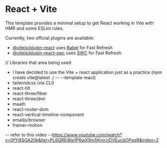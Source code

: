 # React + Vite

This template provides a minimal setup to get React working in Vite with HMR and some ESLint rules.

Currently, two official plugins are available:

- [@vitejs/plugin-react](https://github.com/vitejs/vite-plugin-react/blob/main/packages/plugin-react/README.md) uses [Babel](https://babeljs.io/) for Fast Refresh
- [@vitejs/plugin-react-swc](https://github.com/vitejs/vite-plugin-react-swc) uses [SWC](https://swc.rs/) for Fast Refresh


// Libraries that area being used 

 - I have decided to use the Vite + react application just as a practice (npm create vite@latest ./ -- --template react)
 - tailwindcss (via CLI)
 - react-tilt 
 - react-three/fiber 
 - react-three/drei
 - maath 
 - react-router-dom 
 - react-vertical-timeline-component
 - emailjs/browser
 - framer-motion 


-- refer to this video --https://www.youtube.com/watch?v=0fYi8SGA20k&list=PL6QREj8te1P6wX9m5KnicnDVEucbOPsqR&index=2
